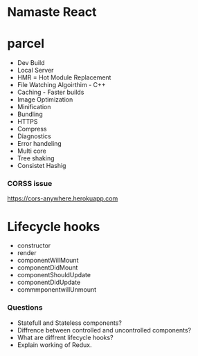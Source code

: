 # Namaste React


# parcel

- Dev Build
- Local Server
- HMR = Hot Module Replacement
- File Watching Algoirthim - C++
- Caching - Faster builds
- Image Optimization
- Minification
- Bundling
- HTTPS
- Compress
- Diagnostics
- Error handeling
- Multi core
- Tree shaking
- Consistet Hashig



### CORSS issue 
https://cors-anywhere.herokuapp.com



# Lifecycle hooks
- constructor
- render
- componentWillMount
- componentDidMount
- componentShouldUpdate
- componentDidUpdate
- commmponentwillUnmount







### Questions

- Statefull and Stateless components?
- Diffrence between controlled and uncontrolled components?
- What are diffrent lifecycle hooks?
- Explain working of Redux.